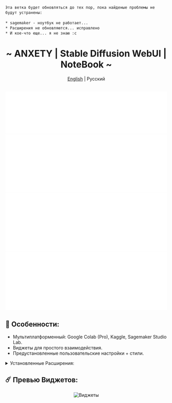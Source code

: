 ```
Эта ветка будет обновляться до тех пор, пока найденые проблемы не будут устранены:

* sagemaker - ноутбук не работает...
* Расширения не обновляются... исправлено
* И кое-что еще... я не знаю :c
```


<div align="center">

<h1 align="center">~ ANXETY | Stable Diffusion WebUI | NoteBook ~</h1>

[English](./README.md) | Русский

</div>


<div align="center">
	<br>
	<a href="https://lookup.guru/565783561878372352">
		<img src="/SVG/ru/discord-ru.svg" width="800" height="130" alt="discord">
	</a>
	<br>
	<a href="https://studiolab.sagemaker.aws/import/github/anxety-solo/sd-webui-sagemaker/blob/dev/notebooks/ru/anxety-sdw_ru.ipynb">
		<img src="/SVG/ru/sagemaker-ru.svg" width="800" height="180" alt="sagemaker">
	</a>
	<br>
	<a href="https://www.kaggle.com/ayamanaox2/anxety-sdw-ru">
		<img src="/SVG/ru/kaggle-ru.svg" width="800" height="180" alt="kaggle">
	</a>
	<br>	
      <a href="https://colab.research.google.com/drive/1rcF0WFmkwWEy_hqG1uvXpal22IijheXK">
		<img src="/SVG/ru/colab-ru.svg" width="800" height="180" alt="colab">
	</a>
</div>



## 🌟 Особенности:
  - Мультиплатформенный: Google Colab (Pro), Kaggle, Sagemaker Studio Lab.
  - Виджеты для простого взаимодействия.
  - Предустановленные пользовательские настройки + стили.
 
 
<details>
<summary>Установленные Расширения:</summary>

- [Config-Presets](https://github.com/Zyin055/Config-Presets)
- [Umi-AI-Wildcards](https://github.com/Tsukreya/Umi-AI-Wildcards)
- [additional-networks](https://github.com/kohya-ss/sd-webui-additional-networks)
- [adetailer](https://github.com/Bing-su/adetailer)
- [aspect-ratio-helper](https://github.com/thomasasfk/sd-webui-aspect-ratio-helper)
- [batchlinks](https://github.com/etherealxx/batchlinks-webui)
- [canvas-zoom](https://github.com/richrobber2/canvas-zoom)
- [cattpuccin](https://github.com/catppuccin/stable-diffusion-webui)
- [ControlNet](https://github.com/Mikubill/sd-webui-controlnet)
- [infinite-image-browsing](https://github.com/zanllp/sd-webui-infinite-image-browsing)
- [lora-block-weight](https://github.com/hako-mikan/sd-webui-lora-block-weight)
- [ncpt_colab_timer](https://github.com/NoCrypt/ncpt_colab_timer) - отредактирован мной
- [neutral-prompt](https://github.com/ljleb/sd-webui-neutral-prompt)
- [regional-prompter](https://github.com/hako-mikan/sd-webui-regional-prompter)
- [state](https://github.com/ilian6806/stable-diffusion-webui-state)
- [supermerger](https://github.com/hako-mikan/sd-webui-supermerger)
- [tag-complete](https://github.com/DominikDoom/a1111-sd-webui-tagcomplete)
- [wd14-tagger](https://github.com/picobyte/stable-diffusion-webui-wd14-tagger)

</details>


## ☄️ Превью Виджетов:

<div align="center"> 
  
  ![Виджеты](https://github.com/anxety-solo/sd-webui-sagemaker/blob/main/img/ru/ANRED_widgets_view_ru.png)
      
</div>